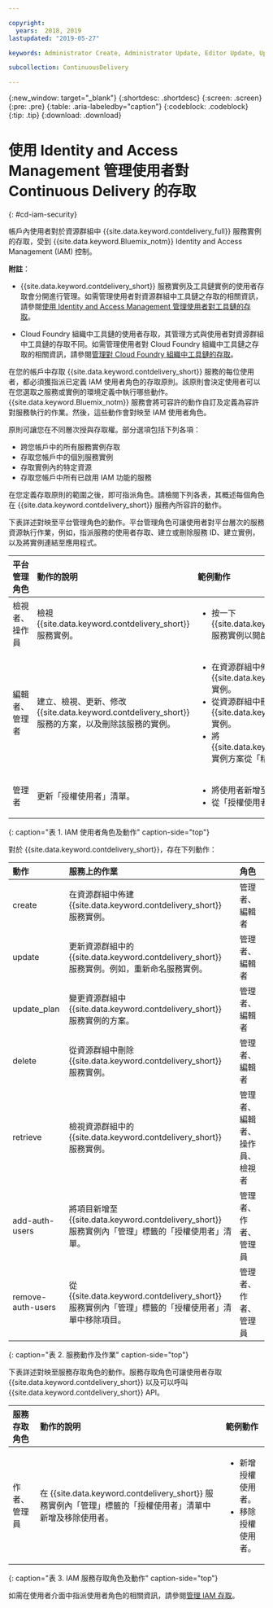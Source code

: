 ```yaml
---

copyright:
  years:  2018, 2019
lastupdated: "2019-05-27"

keywords: Administrator Create, Administrator Update, Editor Update, Update

subcollection: ContinuousDelivery

---
```


{:new_window: target="_blank"}
{:shortdesc: .shortdesc}
{:screen: .screen}
{:pre: .pre}
{:table: .aria-labeledby="caption"}
{:codeblock: .codeblock}
{:tip: .tip}
{:download: .download}


# 使用 Identity and Access Management 管理使用者對 Continuous Delivery 的存取
{: #cd-iam-security}

帳戶內使用者對於資源群組中 {{site.data.keyword.contdelivery_full}} 服務實例的存取，受到 {{site.data.keyword.Bluemix_notm}} Identity and Access Management (IAM) 控制。 

**附註**： 

* {{site.data.keyword.contdelivery_short}} 服務實例及工具鏈實例的使用者存取會分開進行管理。如需管理使用者對資源群組中工具鏈之存取的相關資訊，請參閱[使用 Identity and Access Management 管理使用者對工具鏈的存取](/docs/services/ContinuousDelivery?topic=ContinuousDelivery-toolchains-iam-security)。

* Cloud Foundry 組織中工具鏈的使用者存取，其管理方式與使用者對資源群組中工具鏈的存取不同。如需管理使用者對 Cloud Foundry 組織中工具鏈之存取的相關資訊，請參閱[管理對 Cloud Foundry 組織中工具鏈的存取](/docs/services/ContinuousDelivery?topic=ContinuousDelivery-toolchains-using#managing_access_orgs)。

在您的帳戶中存取 {{site.data.keyword.contdelivery_short}} 服務的每位使用者，都必須獲指派已定義 IAM 使用者角色的存取原則。該原則會決定使用者可以在您選取之服務或實例的環境定義中執行哪些動作。{{site.data.keyword.Bluemix_notm}} 服務會將可容許的動作自訂及定義為容許對服務執行的作業。然後，這些動作會對映至 IAM 使用者角色。

原則可讓您在不同層次授與存取權。部分選項包括下列各項： 

* 跨您帳戶中的所有服務實例存取
* 存取您帳戶中的個別服務實例
* 存取實例內的特定資源
* 存取您帳戶中所有已啟用 IAM 功能的服務

在您定義存取原則的範圍之後，即可指派角色。請檢閱下列各表，其概述每個角色在 {{site.data.keyword.contdelivery_short}} 服務內所容許的動作。

下表詳述對映至平台管理角色的動作。平台管理角色可讓使用者對平台層次的服務資源執行作業，例如，指派服務的使用者存取、建立或刪除服務 ID、建立實例，以及將實例連結至應用程式。

| 平台管理角色 | 動作的說明 | 範例動作|
|:-----------------|:-----------------|:-----------------|
| 檢視者、操作員 | 檢視 {{site.data.keyword.contdelivery_short}} 服務實例。| <ul><li>按一下 {{site.data.keyword.contdelivery_short}} 服務實例以開啟其儀表板。</li></ul>|
| 編輯者、管理者 | 建立、檢視、更新、修改 {{site.data.keyword.contdelivery_short}} 服務的方案，以及刪除該服務的實例。|<ul><li>在資源群組中佈建 {{site.data.keyword.contdelivery_short}} 實例。</li><li>從資源群組中刪除 {{site.data.keyword.contdelivery_short}} 實例。</li><li>將 {{site.data.keyword.contdelivery_short}} 實例方案從「精簡」變更為「專業」。</li></ul> |
| 管理者 | 更新「授權使用者」清單。| <ul><li>將使用者新增至「授權使用者」清單。</li><li>從「授權使用者」清單移除使用者。</li></ul> |
{: caption="表 1. IAM 使用者角色及動作" caption-side="top"}

 對於 {{site.data.keyword.contdelivery_short}}，存在下列動作：

| 動作 | 服務上的作業 | 角色
|:-----------------|:-----------------|:--------------|
| create | 在資源群組中佈建 {{site.data.keyword.contdelivery_short}} 服務實例。| 管理者、編輯者 |
| update | 更新資源群組中的 {{site.data.keyword.contdelivery_short}} 服務實例。例如，重新命名服務實例。| 管理者、編輯者 |
| update_plan | 變更資源群組中 {{site.data.keyword.contdelivery_short}} 服務實例的方案。| 管理者、編輯者 |
| delete | 從資源群組中刪除 {{site.data.keyword.contdelivery_short}} 服務實例。| 管理者、編輯者 |
| retrieve | 檢視資源群組中的 {{site.data.keyword.contdelivery_short}} 服務實例。| 管理者、編輯者、操作員、檢視者 |
| add-auth-users | 將項目新增至 {{site.data.keyword.contdelivery_short}} 服務實例內「管理」標籤的「授權使用者」清單。| 管理者、作者、管理員 |
| remove-auth-users | 從 {{site.data.keyword.contdelivery_short}} 服務實例內「管理」標籤的「授權使用者」清單中移除項目。| 管理者、作者、管理員 |
{: caption="表 2. 服務動作及作業" caption-side="top"}

下表詳述對映至服務存取角色的動作。服務存取角色可讓使用者存取 {{site.data.keyword.contdelivery_short}} 以及可以呼叫 {{site.data.keyword.contdelivery_short}} API。

| 服務存取角色 | 動作的說明 | 範例動作|
|:-----------------|:-----------------|:-----------------|
| 作者、管理員 | 在 {{site.data.keyword.contdelivery_short}} 服務實例內「管理」標籤的「授權使用者」清單中新增及移除使用者。| <ul><li>新增授權使用者。</li><li>移除授權使用者。</li></ul>|
{: caption="表 3. IAM 服務存取角色及動作" caption-side="top"}

如需在使用者介面中指派使用者角色的相關資訊，請參閱[管理 IAM 存取](/docs/iam?topic=iam-iammanidaccser)。
